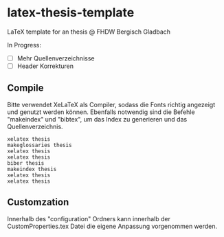 # latex-thesis-template
LaTeX template for an thesis @ FHDW Bergisch Gladbach

In Progress:

- [ ] Mehr Quellenverzeichnisse
- [ ] Header Korrekturen

## Compile
Bitte verwendet XeLaTeX als Compiler, sodass die Fonts richtig angezeigt und genutzt werden können.
Ebenfalls notwendig sind die Befehle "makeindex" und "bibtex", um das Index zu generieren und das Quellenverzeichnis.

```
xelatex thesis
makeglossaries thesis
xelatex thesis
xelatex thesis
biber thesis
makeindex thesis
xelatex thesis
xelatex thesis
```

## Customzation
Innerhalb des "configuration" Ordners kann innerhalb der CustomProperties.tex Datei die eigene Anpassung vorgenommen werden.